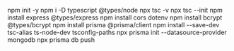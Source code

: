 npm init -y
npm i -D typescript @types/node
npx tsc -v
npx tsc --init
npm install express @types/express
npm install cors dotenv
npm install bcrypt @types/bcrypt
npm install prisma @prisma/client
npm install --save-dev tsc-alias ts-node-dev tsconfig-paths
npx prisma init --datasource-provider mongodb
npx prisma db push